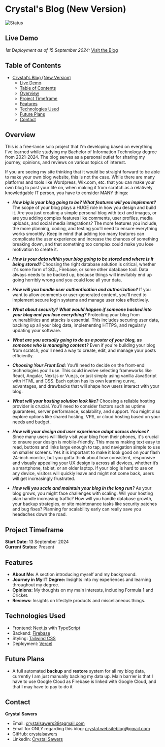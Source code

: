 # Crystal's Blog (New Version)

![Status](https://img.shields.io/badge/status-active-brightgreen.svg)

## Live Demo

_1st Deployment as of 15 September 2024:_ [Visit the Blog](https://crystal-websiteblog.vercel.app/)

## Table of Contents

- [Crystal's Blog (New Version)](#crystals-blog-new-version)
  - [Live Demo](#live-demo)
  - [Table of Contents](#table-of-contents)
  - [Overview](#overview)
  - [Project Timeframe](#project-timeframe)
  - [Features](#features)
  - [Technologies Used](#technologies-used)
  - [Future Plans](#future-plans)
  - [Contact](#contact)

## Overview

This is a free-lance solo project that I'm developing based on everything I've learned while studying my Bachelor of Information Technology degree from 2021-2024. The blog serves as a personal outlet for sharing my journey, opinions, and reviews on various topics of interest.

If you are seeing my site thinking that it would be straight forward to be able to make your own blog website, this is not the case. While there are many platforms and tools like Wordpress, Wix.com, etc. that you can make your own blog to post your life on, when making it from scratch as a relatively knowledgable IT person, you have to consider MANY things:

- _**How big is your blog going to be? What features will you implement?**_ The scope of your blog plays a HUGE role in how you design and build it. Are you just creating a simple personal blog with text and images, or are you adding complex features like comments, user profiles, media uploads, and social media integrations? The more features you include, the more planning, coding, and testing you’ll need to ensure everything works smoothly. Keep in mind that adding too many features can complicate the user experience and increase the chances of something breaking down, and that something too complex could make you lose motivation to create it.
- _**How is your data within your blog going to be stored and where is it being stored?**_ Choosing the right database solution is critical, whether it's some form of SQL, Firebase, or some other database tool. Data always needs to be backed up, because things will inevitably end up going horribly wrong and you could lose all your data.

- _**How will you handle user authentication and authorization?**_ If you want to allow comments or user-generated content, you'll need to implement secure login systems and manage user roles effectively.

- _**What about security? What would happen if someone hacked into your blog and you lose everything?**_ Protecting your blog from vulnerabilities and attacks is essential. This includes securing user data, backing up all your blog data, implementing HTTPS, and regularly updating your software.
- _**What are you actually going to do as a poster of your blog, as someone who is managing content?**_ Even if you're building your blog from scratch, you'll need a way to create, edit, and manage your posts efficiently.
- _**Choosing Your Front End:**_ You'll need to decide on the front-end technologies you'll use. This could involve selecting frameworks like React, Angular, Next.js or Vue.js, or just simply using vanilla JavaScript with HTML and CSS. Each option has its own learning curve, advantages, and drawbacks that will shape how users interact with your blog.
- _**What will your hosting solution look like?**_ Choosing a reliable hosting provider is crucial. You’ll need to consider factors such as uptime guarantees, server performance, scalability, and support. You might also explore options like shared hosting, VPS, or cloud hosting based on your needs and budget.
- _**How will your design and user experience adapt across devices?**_ Since many users will likely visit your blog from their phones, it's crucial to ensure your design is mobile-friendly. This means making text easy to read, buttons and links large enough to tap, and navigation simple to use on smaller screens. Yes it is important to make it look good on your flash 24-inch monitor, but you gotta think about how consistent, responsive and visually appealing your UX design is across all devices, whether it’s a smartphone, tablet, or an older laptop. If your blog is hard to use on any device, visitors will quickly leave and might not come back, users will get increasingly frustrated.

- _**How will you scale and maintain your blog in the long run?**_ As your blog grows, you might face challenges with scaling. Will your hosting plan handle increasing traffic? How will you handle database growth, your backup strategies, or site maintenance tasks like security patches and bug fixes? Planning for scalability early can really save you headaches down the road.

## Project Timeframe

**Start Date:** 13 September 2024  
**Current Status:** Present

## Features

- **About Me:** A section introducing myself and my background.
- **Journey in My IT Degree:** Insights into my experiences and learning throughout my degree.
- **Opinions:** My thoughts on my main interests, including Formula 1 and Cricket.
- **Reviews:** Insights on lifestyle products and miscellaneous things.

## Technologies Used

- Frontend: [Next.js](https://nextjs.org/) with [TypeScript](https://www.typescriptlang.org/)
- Backend: [Firebase](https://firebase.google.com/)
- Styling: [Tailwind CSS](https://tailwindcss.com/)
- Deployment: [Vercel](https://vercel.com/)

## Future Plans

- A full automated **backup** and **restore** system for all my blog data, currently I am just manually backing my data up. Main barrier is that I have to use Google Cloud as Firebase is linked with Google Cloud, and that I may have to pay to do it

## Contact

**Crystal Sawers**

- Email: [crystalsawers39@gmail.com](mailto:crystalsawers39@gmail.com)
- Email for ONLY regarding this blog: [crystal.websiteblog@gmail.com](mailto:crystal.websiteblog@gmail.com)
- GitHub: [crystalsawers](https://github.com/crystalsawers)
- LinkedIn: [Crystal Sawers](https://www.linkedin.com/in/crystal-sawers-33b643259/)
